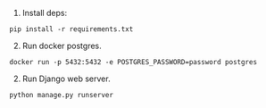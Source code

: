 1. Install deps:

```
pip install -r requirements.txt
```
2. Run docker postgres.

```
docker run -p 5432:5432 -e POSTGRES_PASSWORD=password postgres
```

2. Run Django web server.

```
python manage.py runserver
```


